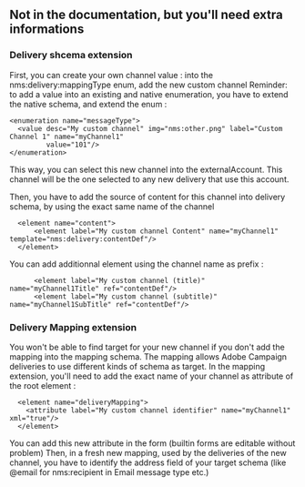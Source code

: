 ## Not in the documentation, but you'll need extra informations

### Delivery shcema extension
First, you can create your own channel value : into the nms:delivery:mappingType enum, add the new custom channel
Reminder: to add a value into an existing and native enumeration, you have to extend the native schema, and extend the enum :
  ```
  <enumeration name="messageType">
    <value desc="My custom channel" img="nms:other.png" label="Custom Channel 1" name="myChannel1"
           value="101"/>
  </enumeration>
  ```
  
This way, you can select this new channel into the externalAccount. This channel will be the one selected to any new delivery that use this account.

Then, you have to add the source of content for this channel into delivery schema, by using the exact same name of the channel
```
  <element name="content">
      <element label="My custom channel Content" name="myChannel1" template="nms:delivery:contentDef"/>
  </element>
```
You can add additionnal element using the channel name as prefix : 
```
      <element label="My custom channel (title)" name="myChannel1Title" ref="contentDef"/>
      <element label="My custom channel (subtitle)" name="myChannel1SubTitle" ref="contentDef"/>
```

### Delivery Mapping extension
You won't be able to find target for your new channel if you don't add the mapping into the mapping schema. The mapping allows Adobe Campaign deliveries to use different kinds of schema as target.
In the mapping extension, you'll need to add the exact name of your channel as attribute of the root element :
```
  <element name="deliveryMapping">
    <attribute label="My custom channel identifier" name="myChannel1" xml="true"/>
  </element>
```
You can add this new attribute in the form (builtin forms are editable without problem)
Then, in a fresh new mapping, used by the deliveries of the new channel, you have to identify the address field of your target schema (like @email for nms:recipient in Email message type etc.)
